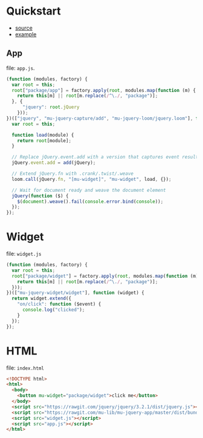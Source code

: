 # Quickstart

- [source](https://github.com/mu-lib/mu-jquery-app/tree/master/examples/quickstart)
- [example](examples/quickstart)

## App

file: `app.js`.

```javascript
(function (modules, factory) {
  var root = this;
  root["package/app"] = factory.apply(root, modules.map(function (m) {
    return this[m] || root[m.replace(/^\./, "package")];
  }, {
      "jquery": root.jQuery
    }));
})(["jquery", "mu-jquery-capture/add", "mu-jquery-loom/jquery.loom"], function (jQuery, add, loom) {
  var root = this;

  function load(module) {
    return root[module];
  }

  // Replace jQuery.event.add with a version that captures event results
  jQuery.event.add = add(jQuery);

  // Extend jQuery.fn with .crank/.twist/.weave
  loom.call(jQuery.fn, "[mu-widget]", "mu-widget", load, {});

  // Wait for document ready and weave the document element
  jQuery(function ($) {
    $(document).weave().fail(console.error.bind(console));
  });
});
```

# Widget

file: `widget.js`

```javascript
(function (modules, factory) {
  var root = this;
  root["package/widget"] = factory.apply(root, modules.map(function (m) {
    return this[m] || root[m.replace(/^\./, "package")];
  }));
})(["mu-jquery-widget/widget"], function (widget) {
  return widget.extend({
    "on/click": function ($event) {
      console.log("clicked");
    }
  });
});
```

# HTML

file: `index.html`

```html
<!DOCTYPE html>
<html>
  <body>
    <button mu-widget="package/widget">click me</button>
  </body>
  <script src="https://rawgit.com/jquery/jquery/3.2.1/dist/jquery.js"></script>
  <script src="https://rawgit.com/mu-lib/mu-jquery-app/master/dist/bundle.min.js"></script>
  <script src="widget.js"></script>
  <script src="app.js"></script>
</html>
```